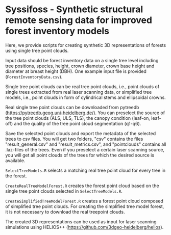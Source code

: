 # Syssifoss - Synthetic structural remote sensing data for improved forest inventory models

Here, we provide scripts for creating synthetic 3D representations of forests using single tree point clouds. 

Input data should be forest inventory data on a single tree level including tree positions, species, height, crown diameter, crown base height and diameter at breast height (DBH). One example input file is provided (`ForestInventoryData.csv`).

Single tree point clouds can be real tree point clouds, i.e., point clouds of single trees extracted from real laser scanning data, or simplified tree models, i.e., point clouds in form of cylindrical stems and ellipsoidal crowns.

Real single tree point clouds can be downloaded from pytreedb (https://pytreedb.geog.uni-heidelberg.de/). You can preselect the source of the tree point clouds (ALS, ULS, TLS), the canopy condition (leaf-on, leaf-off) and the quality of the tree point cloud segmentation (q1-q6). 

Save the selected point clouds and export the metadata of the selected trees to csv files. You will get two folders, "csv" contains the files "result_general.csv" and "result_metrics.csv", and "pointclouds" contains all .laz-files of the trees. Even if you preselect a certain laser scanning source, you will get all point clouds of the trees for which the desired source is available.

`SelectTreeModels.R` selects a matching real tree point cloud for every tree in the forest. 

`CreateRealTreeModelForest.R` creates the forest point cloud based on the single tree point clouds selected in `SelectTreeModels.R`. 

`CreateSimplifiedTreeModelForest.R` creates a forest point cloud composed of simplified tree point clouds. For creating the simplified tree model forest, it is not necessary to download the real treepoint clouds.

The created 3D representations can be used as input for laser scanning simulations using HELIOS++ (https://github.com/3dgeo-heidelberg/helios).


